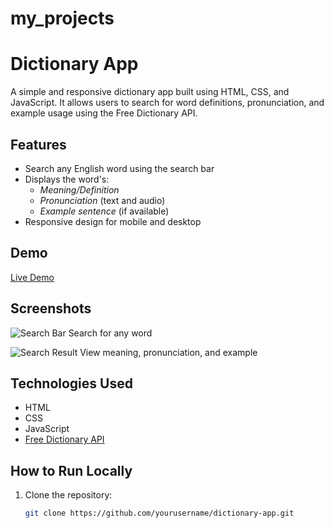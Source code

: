 # my_projects
# Dictionary App

A simple and responsive dictionary app built using HTML, CSS, and JavaScript. It allows users to search for word definitions, pronunciation, and example usage using the Free Dictionary API.

## Features

- Search any English word using the search bar  
- Displays the word's:
  - *Meaning/Definition*
  - *Pronunciation* (text and audio)
  - *Example sentence* (if available)
- Responsive design for mobile and desktop

## Demo

[Live Demo](#) <!-- Replace with your hosted link -->

## Screenshots

![Search Bar](screenshots/search-bar.png)
Search for any word

![Search Result](screenshots/search-result.png)
View meaning, pronunciation, and example

## Technologies Used

- HTML  
- CSS  
- JavaScript  
- [Free Dictionary API](https://dictionaryapi.dev/)

## How to Run Locally

1. Clone the repository:
   ```bash
   git clone https://github.com/yourusername/dictionary-app.git
